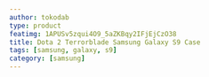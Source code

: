 ```yaml
---
author: tokodab
type: product
featimg: 1APUSv5zqui4O9_5aZKBqy2IFjEjCzO38
title: Dota 2 Terrorblade Samsung Galaxy S9 Case
tags: [samsung, galaxy, s9]
category: [samsung]
---
```

